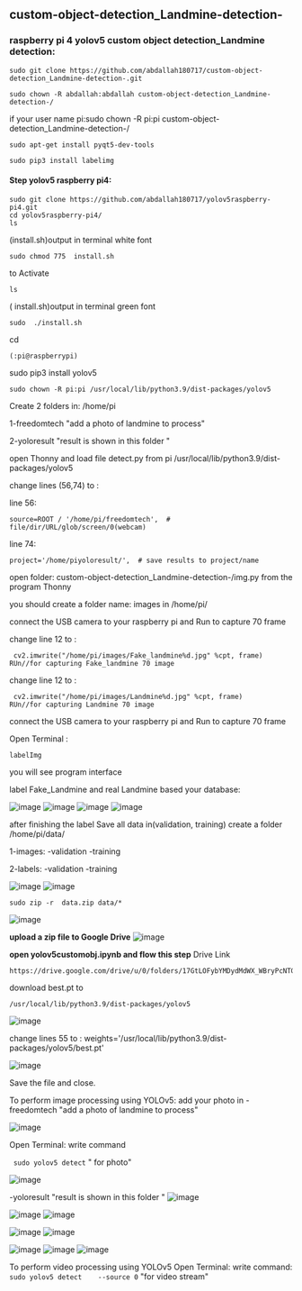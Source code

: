 ## custom-object-detection_Landmine-detection-
### raspberry pi 4 yolov5 custom object detection_Landmine detection: 

```
sudo git clone https://github.com/abdallah180717/custom-object-detection_Landmine-detection-.git

sudo chown -R abdallah:abdallah custom-object-detection_Landmine-detection-/ 
```
if your user name pi:sudo chown -R pi:pi custom-object-detection_Landmine-detection-/

```
sudo apt-get install pyqt5-dev-tools

sudo pip3 install labelimg
```
#### Step  yolov5 raspberry pi4:  

```
sudo git clone https://github.com/abdallah180717/yolov5raspberry-pi4.git
cd yolov5raspberry-pi4/
ls   
```
(install.sh)output in terminal white font

```
sudo chmod 775  install.sh
```
to Activate

```
ls
```
( install.sh)output in terminal green font
```
sudo  ./install.sh
```
cd
```  
(:pi@raspberrypi)

```
sudo pip3 install yolov5
```
sudo chown -R pi:pi /usr/local/lib/python3.9/dist-packages/yolov5
```
Create 2 folders in: /home/pi

1-freedomtech   "add a photo of landmine to process"

2-yoloresult     "result is  shown in this folder "

open Thonny and load file detect.py from 
pi /usr/local/lib/python3.9/dist-packages/yolov5

change lines (56,74)  to :

line 56:
```
source=ROOT / '/home/pi/freedomtech',  # file/dir/URL/glob/screen/0(webcam)
```
line 74:

```
project='/home/piyoloresult/',  # save results to project/name
```



open folder: custom-object-detection_Landmine-detection-/img.py from the program  Thonny

you should create a folder name:  images in /home/pi/


connect the USB camera  to your raspberry pi and Run to capture 70 frame 


change line 12 to :
```
 cv2.imwrite("/home/pi/images/Fake_landmine%d.jpg" %cpt, frame) 
RUn//for capturing Fake_landmine 70 image
```
change line 12 to :
```
 cv2.imwrite("/home/pi/images/Landmine%d.jpg" %cpt, frame)
RUn//for capturing Landmine 70 image
```

connect the USB camera  to your raspberry pi and Run to capture 70 frame 

Open Terminal :
```
labelImg  
```
you will see program interface

label Fake_Landmine and real Landmine based your database:


![image](https://github.com/abdallah180717/custom-object-detection_Landmine-detection-/assets/90546119/e6f2ae9b-bb05-45ad-a9c3-bc69a87cb355)
![image](https://github.com/abdallah180717/custom-object-detection_Landmine-detection-/assets/90546119/11cc2a04-984f-4bbf-8c8a-f0c4a59cd926)
![image](https://github.com/abdallah180717/custom-object-detection_Landmine-detection-/assets/90546119/760b62eb-59be-4634-9379-bab7e84daac4)
![image](https://github.com/abdallah180717/custom-object-detection_Landmine-detection-/assets/90546119/0c80742c-03ee-4454-bf8c-6808acd086a5)

after finishing  the label Save all data in(validation,
training)   create a folder  /home/pi/data/

1-images:
-validation
-training

2-labels:
-validation
-training

![image](https://github.com/abdallah180717/custom-object-detection_Landmine-detection-/assets/90546119/489b41cf-ff43-4100-b4bd-ae7ec0de2f40)
![image](https://github.com/abdallah180717/custom-object-detection_Landmine-detection-/assets/90546119/875dbffb-95c8-4638-8c2f-e081f38b9201)


```
sudo zip -r  data.zip data/*
```
![image](https://github.com/abdallah180717/custom-object-detection_Landmine-detection-/assets/90546119/d1b2a6c8-b656-4df2-88d7-b2f695e3f606)

**upload a zip file to Google Drive**
![image](https://github.com/abdallah180717/custom-object-detection_Landmine-detection-/assets/90546119/e9af1b25-3509-4099-96c6-baa18582d0f0)

**open yolov5customobj.ipynb and flow this step**
Drive Link
```
https://drive.google.com/drive/u/0/folders/17GtLOFybYMDydMdWX_WBryPcNTG1HhSD
```


download  best.pt to 
```
/usr/local/lib/python3.9/dist-packages/yolov5
```
![image](https://github.com/abdallah180717/custom-object-detection_Landmine-detection-/assets/90546119/ea32ac16-7d8f-436b-aadd-b1569b94fbd0)

change lines 55  to :  weights='/usr/local/lib/python3.9/dist-packages/yolov5/best.pt'

 ![image](https://github.com/abdallah180717/custom-object-detection_Landmine-detection-/assets/90546119/eeee591a-033d-428a-8740-5c252aafa2ad)

Save the file and close.

To perform image processing using YOLOv5:
add your photo in 
-freedomtech   "add a photo of landmine to process"

![image](https://github.com/abdallah180717/custom-object-detection_Landmine-detection-/assets/90546119/c96a1bf4-6dbb-4ebf-b85f-6aafa8f4cbdf)


Open Terminal: write command 

``` sudo yolov5 detect```     " for photo"

![image](https://github.com/abdallah180717/custom-object-detection_Landmine-detection-/assets/90546119/f1d30d7b-9e17-48fa-a65f-ca661a91168a)



-yoloresult     "result is shown in this folder "
![image](https://github.com/abdallah180717/custom-object-detection_Landmine-detection-/assets/90546119/c49941f2-a7d0-4784-97fc-d134a74b03c3)

![image](https://github.com/abdallah180717/custom-object-detection_Landmine-detection-/assets/90546119/c045cae5-169e-443c-bb71-0fb2c25293e8)
![image](https://github.com/abdallah180717/custom-object-detection_Landmine-detection-/assets/90546119/56167925-5233-4c1c-ba87-3f8219ae4aa5)

![image](https://github.com/abdallah180717/custom-object-detection_Landmine-detection-/assets/90546119/541bf037-3e9d-4c47-850c-2ccf1f507944)
![image](https://github.com/abdallah180717/custom-object-detection_Landmine-detection-/assets/90546119/06b3f99c-5be1-4ddb-8a69-cea4d3b00203)

![image](https://github.com/abdallah180717/custom-object-detection_Landmine-detection-/assets/90546119/4972e59a-a3cc-48c2-84bf-ea97f9a74fbd)
![image](https://github.com/abdallah180717/custom-object-detection_Landmine-detection-/assets/90546119/fc255955-ba35-4529-b26b-d9c19018be3f)
![image](https://github.com/abdallah180717/custom-object-detection_Landmine-detection-/assets/90546119/e1c9dc13-3151-4a9f-b6ca-d72bb2bc6c23)

To perform video  processing using YOLOv5
Open Terminal: write command: 
``` sudo yolov5 detect    --source 0```      "for video stream"








